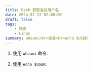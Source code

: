 ```yaml
---
title: Bash 获取当前用户名
date: 2024-02-22 02:00:02
draft: false
tags:
    - 快查
    - Linux
summary: whoami<br>或者<br>echo $USER
---
```


1. 使用 `whoami` 命令.

2. 使用 `echo $USER`.
